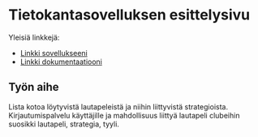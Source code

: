 # Tietokantasovelluksen esittelysivu

Yleisiä linkkejä:

* [Linkki sovellukseeni](http://pesjoona.users.cs.helsinki.fi/pelit/)
* [Linkki dokumentaatiooni](doc/dokumentaatio.pdf)

## Työn aihe

Lista kotoa löytyvistä lautapeleistä ja niihin liittyvistä strategioista.
Kirjautumispalvelu käyttäjille ja mahdollisuus liittyä lautapeli clubeihin
suosikki lautapeli, strategia, tyyli.
